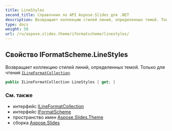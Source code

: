 ```yaml
---
title: LineStyles
second_title: Справочник по API Aspose.Slides для .NET
description: Возвращает коллекцию стилей линий, определенных темой. Только для чтения ILineFormatCollection aspose.slides.theme/ilineformatcollection.
type: docs
weight: 50
url: /ru/aspose.slides.theme/iformatscheme/linestyles/
---
```


## Свойство IFormatScheme.LineStyles

Возвращает коллекцию стилей линий, определенных темой. Только для чтения [`ILineFormatCollection`](../../ilineformatcollection).

```csharp
public ILineFormatCollection LineStyles { get; }
```

### См. также

* интерфейс [ILineFormatCollection](../../ilineformatcollection)
* интерфейс [IFormatScheme](../../iformatscheme)
* пространство имен [Aspose.Slides.Theme](../../iformatscheme)
* сборка [Aspose.Slides](../../../)

<!-- DO NOT EDIT: сгенерировано xmldocmd для Aspose.Slides.dll -->